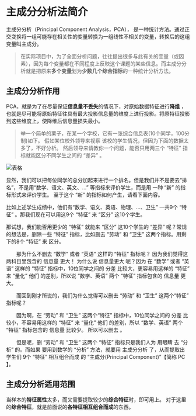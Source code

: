 # 主成分分析法简介

主成分分析（Principal Component Analysis，PCA）， 是一种统计方法。通过正交变换将一组可能存在相关性的变量转换为一组线性不相关的变量，转换后的这组变量叫主成分。

>在实际项目中，为了全面分析问题，往往提出很多与此有关的变量（或因素），因为每个变量都在不同程度上反映这个课题的某些信息。而主成分分析就是把原来**多个变量**划为**少数几个综合指标**的一种统计分析方法。

## 主成分分析作用  

PCA，就是为了在尽量保证**信息量不丢失**的情况下，对原始数据特征进行**降维** ，也就是尽可能将原始特征往具有最大投影信息量的维度上进行投影。将原特征投影到这些维度上，使降维后信息量损失最小。

>举一个简单的栗子，在某一个学校，它有一张综合信息表(10个同学，100分制)如下。
>假如某位校外领导来视察 该校的学生情况，但因为下面的数据太多了，不好分析。
>然后领导来请教你一个问题，能否只用两三个 “特征” 指标就能区分不同学生之间的 “差异” 。

![表格](https://img-blog.csdnimg.cn/20210711004141717.png?x-oss-process=image/watermark,type_ZmFuZ3poZW5naGVpdGk,shadow_10,text_aHR0cHM6Ly9ibG9nLmNzZG4ubmV0L1dhbmdfRG91X0RvdV8=,size_16,color_FFFFFF,t_70#pic_center)

显然，我们可以把每位同学的总分加起来进行一个排名。但是我们并不是要去“排名”，不是用“数学、语文、英文、…” 等指标来评价学生，而是用 一种 “新” 的指标形式来评价学生。 至于这个 “新” 的指标如何产生，请看下面内容。

比如上述学生成绩中，他们有“数学、语文、英语、物理、…、卫生” 一共9个 “特征” 。那我们现在可以用这9个 “特征” 来 “区分” 这10个学生。

那试想，我们能否用更少的 “特征” 就能来 “区分” 这10个学生的 “差异” 呢？常规的想法是，删除一些 “特征” 指标，比如删去 “劳动” 和 “卫生” 这两个指标。用剩下的8个 “特征” 来 区分。

  那为什么不删去 “数学” 或者 “英语” 这样的 “特征” 指标呢？ 因为我们觉得这两科目里包含的 信息量 更大！ 为什么说 信息量更大 呢？因为 在 “数学” 或者 “英语” 这样的 “特征” 指标中，10位同学之间的 分差 比较大，更容易用这样的 “特征” 来 “量化” 他们 的差别，所以说 “数学、英语” 两个 “特征” 指标包含的 信息量 更大。

  而回到刚才所说的，我们为什么觉得可以删去 “劳动” 和 “卫生” 这两个“特征” 指标呢？

  因为啊，在 “劳动” 和 “卫生” 这两个“特征” 指标中，10位同学之间的 分差 比较小，不容易用这样的 “特征” 来 “量化” 他们 的差别，所以 “数学、英语” 两个 “特征” 指标包含的 信息量 比较少。 所以可以删去 。

  但是呢，删 “劳动” 和 “卫生” 这两个 “特征” 指标只是我们人为 用眼睛 去 “分析” 的。而如果 要用到数学的 “分析” 方法，就要用 主成分分析 了，从而提取出学生们 9个 “特征” 相互组合而成 的 “主成分(Principal Component)”【简称 PC 】。

## 主成分分析适用范围

当样本的**特征属性**太多，而又需要提取较少的**综合特征**时，即可用上。
对于这里的**综合特征**，就是前面说的**各特征相互组合而成**的东西。
